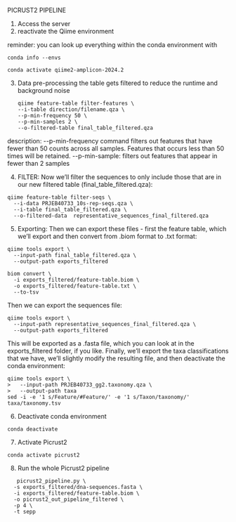 PICRUST2 PIPELINE

1. Access the server
2. reactivate the Qiime environment

reminder: you can look up everything within the conda environment with
```
conda info --envs
```

```
conda activate qiime2-amplicon-2024.2
```

3. Data pre-processing
   the table gets filtered to reduce the runtime and background noise

   ```
   qiime feature-table filter-features \
   --i-table direction/filename.qza \
   --p-min-frequency 50 \
   --p-min-samples 2 \
   --o-filtered-table final_table_filtered.qza

description:
--p-min-frequency command filters out features that have fewer than 50 counts across all samples. Features that occurs less than 50 times will be retained.
--p-min-sample: filters out features that appear in fewer than 2 samples


 4. FILTER: Now we’ll filter the sequences to only include those that are in our new filtered table (final_table_filtered.qza):

```
qiime feature-table filter-seqs \
  --i-data PRJEB40733_10s-rep-seqs.qza \
  --i-table final_table_filtered.qza \
  --o-filtered-data  representative_sequences_final_filtered.qza
  ```


5. Exporting: Then we can export these files - first the feature table, which we’ll export and then convert from .biom format to .txt format:

```
qiime tools export \
  --input-path final_table_filtered.qza \
  --output-path exports_filtered
  
biom convert \
  -i exports_filtered/feature-table.biom \
  -o exports_filtered/feature-table.txt \
  --to-tsv
```

Then we can export the sequences file:

```
qiime tools export \
  --input-path representative_sequences_final_filtered.qza \
  --output-path exports_filtered
```

This will be exported as a .fasta file, which you can look at in the exports_filtered folder, if you like.
Finally, we’ll export the taxa classifications that we have, we’ll slightly modify the resulting file, and then deactivate the conda environment:

```
qiime tools export \
>   --input-path PRJEB40733_gg2.taxonomy.qza \
>   --output-path taxa
sed -i -e '1 s/Feature/#Feature/' -e '1 s/Taxon/taxonomy/' taxa/taxonomy.tsv
```

6. Deactivate conda environment
```
conda deactivate
```

7. Activate Picrust2
   
```
conda activate picrust2
```

8. Run the whole Picrust2 pipeline
```
   picrust2_pipeline.py \
  -s exports_filtered/dna-sequences.fasta \
  -i exports_filtered/feature-table.biom \
  -o picrust2_out_pipeline_filtered \
  -p 4 \
  -t sepp
```



